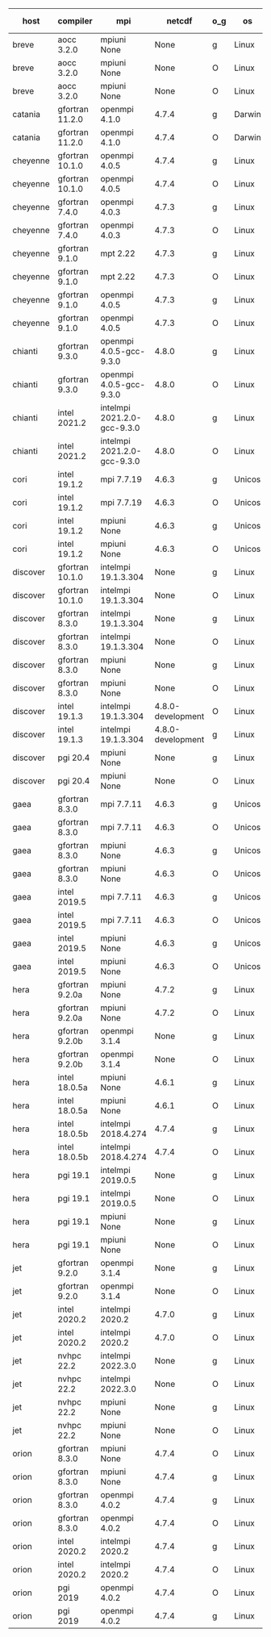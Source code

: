 

| host     | compiler                              | mpi                      | netcdf        | o_g        | os       | build       | u_pass          | u_fail          | s_pass            | s_fail            | e_pass             | e_fail             | nuopc_pass       | nuopc_fail       | artifacts link          |
|----------|---------------------------------------|--------------------------|---------------|------------|----------|-------------|-----------------|-----------------|-------------------|-------------------|--------------------|--------------------|------------------|------------------|-------------------------|
| breve | aocc 3.2.0 | mpiuni None  | None  | g | Linux | PASS | None | None | None | None | None | None | None | None | <a href="https://github.com/esmf-org/esmf-test-artifacts/tree/211daff507557fc697610e3e8773d3281c1c48df/develop/aocc/3.2.0/g/mpiuni/None" target="_blank">211daff</a> | 
| breve | aocc 3.2.0 | mpiuni None  | None  | O | Linux | PASS | 12304 | 34 | 6 | 2 | 43 | 0 | None | None | <a href="https://github.com/esmf-org/esmf-test-artifacts/tree/9f779e0aadcd07ab801cd7c860687edd3104c0b0/develop/aocc/3.2.0/O/mpiuni/None" target="_blank">9f779e0</a> | 
| breve | aocc 3.2.0 | mpiuni None  | None  | O | Linux | PASS | 12304 | 34 | 6 | 2 | 43 | 0 | None | None | <a href="https://github.com/esmf-org/esmf-test-artifacts/tree/b9bdd6122b99273a14eeb86b4972fc29b6701eff/develop/aocc/3.2.0/O/mpiuni/None" target="_blank">b9bdd61</a> | 
| catania | gfortran 11.2.0 | openmpi 4.1.0  | 4.7.4  | g | Darwin | PASS | 13908 | 9 | 49 | 0 | 80 | 0 | 52 | 0 | <a href="https://github.com/esmf-org/esmf-test-artifacts/tree/4c03be4ff49f70fa03fa41cdc80b7119bd39af8d/develop/gfortran/11.2.0/g/openmpi/4.1.0" target="_blank">4c03be4</a> | 
| catania | gfortran 11.2.0 | openmpi 4.1.0  | 4.7.4  | O | Darwin | PASS | 13908 | 9 | 49 | 0 | 80 | 0 | 52 | 0 | <a href="https://github.com/esmf-org/esmf-test-artifacts/tree/5d3942177cce3a3833abf3a662a17eb79a1ad605/develop/gfortran/11.2.0/O/openmpi/4.1.0" target="_blank">5d39421</a> | 
| cheyenne | gfortran 10.1.0 | openmpi 4.0.5  | 4.7.4  | g | Linux | PASS | None | None | None | None | None | None | None | None | <a href="https://github.com/esmf-org/esmf-test-artifacts/tree/db845a5e020a71c1b0a4f831a8c631d4fba51ef2/develop/gfortran/10.1.0/g/openmpi/4.0.5" target="_blank">db845a5</a> | 
| cheyenne | gfortran 10.1.0 | openmpi 4.0.5  | 4.7.4  | O | Linux | PASS | None | None | None | None | None | None | None | None | <a href="https://github.com/esmf-org/esmf-test-artifacts/tree/a9cdfe08309f235e0655c94db32bf13a8737da76/develop/gfortran/10.1.0/O/openmpi/4.0.5" target="_blank">a9cdfe0</a> | 
| cheyenne | gfortran 7.4.0 | openmpi 4.0.3  | 4.7.3  | g | Linux | PASS | 13917 | 0 | 49 | 0 | 80 | 0 | 52 | 0 | <a href="https://github.com/esmf-org/esmf-test-artifacts/tree/579f3a112bba4de8e61cd4360c0f3d170eaea0f7/develop/gfortran/7.4.0/g/openmpi/4.0.3" target="_blank">579f3a1</a> | 
| cheyenne | gfortran 7.4.0 | openmpi 4.0.3  | 4.7.3  | O | Linux | PASS | 13917 | 0 | 49 | 0 | 80 | 0 | 52 | 0 | <a href="https://github.com/esmf-org/esmf-test-artifacts/tree/dc00fd03b7bfb0c2da98a4ea49a5319ace7b22d9/develop/gfortran/7.4.0/O/openmpi/4.0.3" target="_blank">dc00fd0</a> | 
| cheyenne | gfortran 9.1.0 | mpt 2.22  | 4.7.3  | g | Linux | PASS | 13917 | 0 | 49 | 0 | 80 | 0 | 52 | 0 | <a href="https://github.com/esmf-org/esmf-test-artifacts/tree/372e13f90d95f6de103cc439a06268932ffb9ec1/develop/gfortran/9.1.0/g/mpt/2.22" target="_blank">372e13f</a> | 
| cheyenne | gfortran 9.1.0 | mpt 2.22  | 4.7.3  | O | Linux | PASS | 13917 | 0 | 49 | 0 | 80 | 0 | 52 | 0 | <a href="https://github.com/esmf-org/esmf-test-artifacts/tree/06dc715ce5385b68806e3aa6960900e37e6cd0f8/develop/gfortran/9.1.0/O/mpt/2.22" target="_blank">06dc715</a> | 
| cheyenne | gfortran 9.1.0 | openmpi 4.0.5  | 4.7.3  | g | Linux | PASS | 13917 | 0 | 49 | 0 | 80 | 0 | 52 | 0 | <a href="https://github.com/esmf-org/esmf-test-artifacts/tree/3e16f5f48a5a6374cb6b8486faa84ed0690d450d/develop/gfortran/9.1.0/g/openmpi/4.0.5" target="_blank">3e16f5f</a> | 
| cheyenne | gfortran 9.1.0 | openmpi 4.0.5  | 4.7.3  | O | Linux | PASS | 13917 | 0 | 49 | 0 | 80 | 0 | 52 | 0 | <a href="https://github.com/esmf-org/esmf-test-artifacts/tree/595c95fd6a8b6ca392ac53b66cb2a2ec02a150f6/develop/gfortran/9.1.0/O/openmpi/4.0.5" target="_blank">595c95f</a> | 
| chianti | gfortran 9.3.0 | openmpi 4.0.5-gcc-9.3.0  | 4.8.0  | g | Linux | PASS | 13917 | 0 | 49 | 0 | 80 | 0 | 52 | 0 | <a href="https://github.com/esmf-org/esmf-test-artifacts/tree/d0caee937389d6031e317713ecd8d8917e1a718c/develop/gfortran/9.3.0/g/openmpi/4.0.5-gcc-9.3.0" target="_blank">d0caee9</a> | 
| chianti | gfortran 9.3.0 | openmpi 4.0.5-gcc-9.3.0  | 4.8.0  | O | Linux | PASS | 13917 | 0 | 49 | 0 | 80 | 0 | 52 | 0 | <a href="https://github.com/esmf-org/esmf-test-artifacts/tree/072596ffbb142a402b90dedf7010a6aeedf0aaef/develop/gfortran/9.3.0/O/openmpi/4.0.5-gcc-9.3.0" target="_blank">072596f</a> | 
| chianti | intel 2021.2 | intelmpi 2021.2.0-gcc-9.3.0  | 4.8.0  | g | Linux | PASS | 13917 | 0 | 49 | 0 | 80 | 0 | 52 | 0 | <a href="https://github.com/esmf-org/esmf-test-artifacts/tree/3b6da010b61f313c98c7813dfdf1094643637a15/develop/intel/2021.2/g/intelmpi/2021.2.0-gcc-9.3.0" target="_blank">3b6da01</a> | 
| chianti | intel 2021.2 | intelmpi 2021.2.0-gcc-9.3.0  | 4.8.0  | O | Linux | PASS | 13917 | 0 | 49 | 0 | 80 | 0 | 52 | 0 | <a href="https://github.com/esmf-org/esmf-test-artifacts/tree/ae3a6f7dd857344bddd6ebdcc53ccfffdfc157a4/develop/intel/2021.2/O/intelmpi/2021.2.0-gcc-9.3.0" target="_blank">ae3a6f7</a> | 
| cori | intel 19.1.2 | mpi 7.7.19  | 4.6.3  | g | Unicos | PASS | None | None | None | None | None | None | None | None | <a href="https://github.com/esmf-org/esmf-test-artifacts/tree/a7b261760bb35ca6245075054e29708fb9553830/develop/intel/19.1.2/g/mpi/7.7.19" target="_blank">a7b2617</a> | 
| cori | intel 19.1.2 | mpi 7.7.19  | 4.6.3  | O | Unicos | PASS | None | None | None | None | None | None | None | None | <a href="https://github.com/esmf-org/esmf-test-artifacts/tree/3f11a4b961914d677b8a2942ce680ef3ae411f77/develop/intel/19.1.2/O/mpi/7.7.19" target="_blank">3f11a4b</a> | 
| cori | intel 19.1.2 | mpiuni None  | 4.6.3  | g | Unicos | PASS | 12338 | 0 | 8 | 0 | 43 | 0 | None | None | <a href="https://github.com/esmf-org/esmf-test-artifacts/tree/d7a505d424bc19e0bd99bd5d7b1a41d9afe3266b/develop/intel/19.1.2/g/mpiuni/None" target="_blank">d7a505d</a> | 
| cori | intel 19.1.2 | mpiuni None  | 4.6.3  | O | Unicos | PASS | 12338 | 0 | 8 | 0 | 43 | 0 | None | None | <a href="https://github.com/esmf-org/esmf-test-artifacts/tree/36d7b065c54457ad6f4ebd42ca289e63e61d0152/develop/intel/19.1.2/O/mpiuni/None" target="_blank">36d7b06</a> | 
| discover | gfortran 10.1.0 | intelmpi 19.1.3.304  | None  | g | Linux | PASS | 13902 | 15 | 49 | 0 | 80 | 0 | 52 | 0 | <a href="https://github.com/esmf-org/esmf-test-artifacts/tree/b5ec23704b58056c4a61f5697ed1df9b9fc0949e/develop/gfortran/10.1.0/g/intelmpi/19.1.3.304" target="_blank">b5ec237</a> | 
| discover | gfortran 10.1.0 | intelmpi 19.1.3.304  | None  | O | Linux | PASS | 13902 | 15 | 49 | 0 | 80 | 0 | 52 | 0 | <a href="https://github.com/esmf-org/esmf-test-artifacts/tree/2ccde516248d7ef818f51717a400464509686753/develop/gfortran/10.1.0/O/intelmpi/19.1.3.304" target="_blank">2ccde51</a> | 
| discover | gfortran 8.3.0 | intelmpi 19.1.3.304  | None  | g | Linux | PASS | 13902 | 15 | 49 | 0 | 80 | 0 | 52 | 0 | <a href="https://github.com/esmf-org/esmf-test-artifacts/tree/9b8f1308a3415d696f3d708071fa0ee57ca95a54/develop/gfortran/8.3.0/g/intelmpi/19.1.3.304" target="_blank">9b8f130</a> | 
| discover | gfortran 8.3.0 | intelmpi 19.1.3.304  | None  | O | Linux | PASS | 13902 | 15 | 49 | 0 | 80 | 0 | 52 | 0 | <a href="https://github.com/esmf-org/esmf-test-artifacts/tree/7579cff4235713d87022f0a60c6c428e49f4d1e4/develop/gfortran/8.3.0/O/intelmpi/19.1.3.304" target="_blank">7579cff</a> | 
| discover | gfortran 8.3.0 | mpiuni None  | None  | g | Linux | PASS | 12338 | 0 | 8 | 0 | 43 | 0 | None | None | <a href="https://github.com/esmf-org/esmf-test-artifacts/tree/f039414ab93f4c98cb1735dc98a4510a379d65f4/develop/gfortran/8.3.0/g/mpiuni/None" target="_blank">f039414</a> | 
| discover | gfortran 8.3.0 | mpiuni None  | None  | O | Linux | PASS | 12338 | 0 | 8 | 0 | 43 | 0 | None | None | <a href="https://github.com/esmf-org/esmf-test-artifacts/tree/09b11b0aa01dd4d3730ec82712bf9d45183e132a/develop/gfortran/8.3.0/O/mpiuni/None" target="_blank">09b11b0</a> | 
| discover | intel 19.1.3 | intelmpi 19.1.3.304  | 4.8.0-development  | O | Linux | PASS | 13917 | 0 | 49 | 0 | 80 | 0 | 52 | 0 | <a href="https://github.com/esmf-org/esmf-test-artifacts/tree/0c40eddfae7de12b77dc89e4f889150abee347d2/develop/intel/19.1.3/O/intelmpi/19.1.3.304" target="_blank">0c40edd</a> | 
| discover | intel 19.1.3 | intelmpi 19.1.3.304  | 4.8.0-development  | g | Linux | PASS | 13917 | 0 | 49 | 0 | 80 | 0 | 52 | 0 | <a href="https://github.com/esmf-org/esmf-test-artifacts/tree/7b799e0f21aa8b5422eecaea1b8ee3275c4bc513/develop/intel/19.1.3/g/intelmpi/19.1.3.304" target="_blank">7b799e0</a> | 
| discover | pgi 20.4 | mpiuni None  | None  | g | Linux | PASS | 11713 | 625 | None | None | None | None | None | None | <a href="https://github.com/esmf-org/esmf-test-artifacts/tree/0093b5a37878c2370102b45cc022ee7722e67b20/develop/pgi/20.4/g/mpiuni/None" target="_blank">0093b5a</a> | 
| discover | pgi 20.4 | mpiuni None  | None  | O | Linux | PASS | 11713 | 625 | None | None | None | None | None | None | <a href="https://github.com/esmf-org/esmf-test-artifacts/tree/bb7335b168b9987940de2783921d36988fe4a071/develop/pgi/20.4/O/mpiuni/None" target="_blank">bb7335b</a> | 
| gaea | gfortran 8.3.0 | mpi 7.7.11  | 4.6.3  | g | Unicos | PASS | 13916 | 1 | 49 | 0 | 80 | 0 | 47 | 5 | <a href="https://github.com/esmf-org/esmf-test-artifacts/tree/ba01828270550aa94b06e4c957e6373b0e2b05db/develop/gfortran/8.3.0/g/mpi/7.7.11" target="_blank">ba01828</a> | 
| gaea | gfortran 8.3.0 | mpi 7.7.11  | 4.6.3  | O | Unicos | PASS | 13916 | 1 | 49 | 0 | 80 | 0 | 47 | 5 | <a href="https://github.com/esmf-org/esmf-test-artifacts/tree/d608eabb551a4c963ad489614bc289ad20c2c71a/develop/gfortran/8.3.0/O/mpi/7.7.11" target="_blank">d608eab</a> | 
| gaea | gfortran 8.3.0 | mpiuni None  | 4.6.3  | g | Unicos | PASS | 12338 | 0 | 8 | 0 | 43 | 0 | None | None | <a href="https://github.com/esmf-org/esmf-test-artifacts/tree/2ccc197e46543440bce72df9f8839d92e45a3f17/develop/gfortran/8.3.0/g/mpiuni/None" target="_blank">2ccc197</a> | 
| gaea | gfortran 8.3.0 | mpiuni None  | 4.6.3  | O | Unicos | PASS | 12338 | 0 | 8 | 0 | 43 | 0 | None | None | <a href="https://github.com/esmf-org/esmf-test-artifacts/tree/97ff0d05656a7fcffc00c23d739f1a62d1e4957d/develop/gfortran/8.3.0/O/mpiuni/None" target="_blank">97ff0d0</a> | 
| gaea | intel 2019.5 | mpi 7.7.11  | 4.6.3  | g | Unicos | PASS | 13902 | 15 | 49 | 0 | 80 | 0 | 47 | 5 | <a href="https://github.com/esmf-org/esmf-test-artifacts/tree/494e46b2512af316caddc349ae26f74fbba4baa9/develop/intel/2019.5/g/mpi/7.7.11" target="_blank">494e46b</a> | 
| gaea | intel 2019.5 | mpi 7.7.11  | 4.6.3  | O | Unicos | PASS | 13902 | 15 | 49 | 0 | 80 | 0 | 47 | 5 | <a href="https://github.com/esmf-org/esmf-test-artifacts/tree/e9821c563fa9be8d348f003864e9afa85b0552e5/develop/intel/2019.5/O/mpi/7.7.11" target="_blank">e9821c5</a> | 
| gaea | intel 2019.5 | mpiuni None  | 4.6.3  | g | Unicos | PASS | 12323 | 15 | 8 | 0 | 43 | 0 | None | None | <a href="https://github.com/esmf-org/esmf-test-artifacts/tree/9e1a9520e563aed441910272bdcea5b51802fbf8/develop/intel/2019.5/g/mpiuni/None" target="_blank">9e1a952</a> | 
| gaea | intel 2019.5 | mpiuni None  | 4.6.3  | O | Unicos | PASS | 12323 | 15 | 8 | 0 | 43 | 0 | None | None | <a href="https://github.com/esmf-org/esmf-test-artifacts/tree/18d2404a94d39aaca1bf300f5692450571c52b64/develop/intel/2019.5/O/mpiuni/None" target="_blank">18d2404</a> | 
| hera | gfortran 9.2.0a | mpiuni None  | 4.7.2  | g | Linux | PASS | 12338 | 0 | 8 | 0 | 43 | 0 | None | None | <a href="https://github.com/esmf-org/esmf-test-artifacts/tree/d661891f47501da125f51beaf5e9cbd1fe77d9d8/develop/gfortran/9.2.0a/g/mpiuni/None" target="_blank">d661891</a> | 
| hera | gfortran 9.2.0a | mpiuni None  | 4.7.2  | O | Linux | PASS | 12338 | 0 | 8 | 0 | 43 | 0 | None | None | <a href="https://github.com/esmf-org/esmf-test-artifacts/tree/d58295fff0f40dde4acda637a22070f2ed0b474b/develop/gfortran/9.2.0a/O/mpiuni/None" target="_blank">d58295f</a> | 
| hera | gfortran 9.2.0b | openmpi 3.1.4  | None  | g | Linux | PASS | 13917 | 0 | 49 | 0 | 80 | 0 | 52 | 0 | <a href="https://github.com/esmf-org/esmf-test-artifacts/tree/5131f8064a0d737b1171df0d9d91597f21990af9/develop/gfortran/9.2.0b/g/openmpi/3.1.4" target="_blank">5131f80</a> | 
| hera | gfortran 9.2.0b | openmpi 3.1.4  | None  | O | Linux | PASS | 13917 | 0 | 49 | 0 | 80 | 0 | 52 | 0 | <a href="https://github.com/esmf-org/esmf-test-artifacts/tree/26d0e4ec718a4b4432187eb1bb63dda7f6052eb7/develop/gfortran/9.2.0b/O/openmpi/3.1.4" target="_blank">26d0e4e</a> | 
| hera | intel 18.0.5a | mpiuni None  | 4.6.1  | g | Linux | PASS | 12338 | 0 | 8 | 0 | 43 | 0 | None | None | <a href="https://github.com/esmf-org/esmf-test-artifacts/tree/dd09ee3817945f26d1ce67a3912ad56185931081/develop/intel/18.0.5a/g/mpiuni/None" target="_blank">dd09ee3</a> | 
| hera | intel 18.0.5a | mpiuni None  | 4.6.1  | O | Linux | PASS | 12338 | 0 | 8 | 0 | 43 | 0 | None | None | <a href="https://github.com/esmf-org/esmf-test-artifacts/tree/d0c1ef68a9fe7b256c29aca60b60d6e78c878778/develop/intel/18.0.5a/O/mpiuni/None" target="_blank">d0c1ef6</a> | 
| hera | intel 18.0.5b | intelmpi 2018.4.274  | 4.7.4  | g | Linux | PASS | 13917 | 0 | 49 | 0 | 80 | 0 | 52 | 0 | <a href="https://github.com/esmf-org/esmf-test-artifacts/tree/3645a659831b5f4d423906e13a6ec33dc74e800e/develop/intel/18.0.5b/g/intelmpi/2018.4.274" target="_blank">3645a65</a> | 
| hera | intel 18.0.5b | intelmpi 2018.4.274  | 4.7.4  | O | Linux | PASS | 13917 | 0 | 49 | 0 | 80 | 0 | 52 | 0 | <a href="https://github.com/esmf-org/esmf-test-artifacts/tree/66272b51cda5cff3345b80f07b1b2d4cb14f4f7d/develop/intel/18.0.5b/O/intelmpi/2018.4.274" target="_blank">66272b5</a> | 
| hera | pgi 19.1 | intelmpi 2019.0.5  | None  | g | Linux | PASS | 13040 | 877 | None | None | None | None | None | None | <a href="https://github.com/esmf-org/esmf-test-artifacts/tree/86663c474cc428aabc6aef14208834f51414fe09/develop/pgi/19.1/g/intelmpi/2019.0.5" target="_blank">86663c4</a> | 
| hera | pgi 19.1 | intelmpi 2019.0.5  | None  | O | Linux | PASS | 13088 | 829 | None | None | None | None | None | None | <a href="https://github.com/esmf-org/esmf-test-artifacts/tree/89b1d96355dec14a1969338685b7fe27086bd696/develop/pgi/19.1/O/intelmpi/2019.0.5" target="_blank">89b1d96</a> | 
| hera | pgi 19.1 | mpiuni None  | None  | g | Linux | PASS | 11713 | 625 | 4 | 4 | 40 | 3 | None | None | <a href="https://github.com/esmf-org/esmf-test-artifacts/tree/54c4d871ebeb35de20fb241ae44a75132df24717/develop/pgi/19.1/g/mpiuni/None" target="_blank">54c4d87</a> | 
| hera | pgi 19.1 | mpiuni None  | None  | O | Linux | PASS | 11713 | 625 | 6 | 2 | 40 | 3 | None | None | <a href="https://github.com/esmf-org/esmf-test-artifacts/tree/88673f3a9754c5653b53c11ebf251e6ea1c66651/develop/pgi/19.1/O/mpiuni/None" target="_blank">88673f3</a> | 
| jet | gfortran 9.2.0 | openmpi 3.1.4  | None  | g | Linux | PASS | 13917 | 0 | 49 | 0 | 80 | 0 | 52 | 0 | <a href="https://github.com/esmf-org/esmf-test-artifacts/tree/b37c79aa038f079d583c0cdf25ff772c07f3d028/develop/gfortran/9.2.0/g/openmpi/3.1.4" target="_blank">b37c79a</a> | 
| jet | gfortran 9.2.0 | openmpi 3.1.4  | None  | O | Linux | PASS | 13917 | 0 | 49 | 0 | 80 | 0 | 52 | 0 | <a href="https://github.com/esmf-org/esmf-test-artifacts/tree/b830b8478a0a8f6a442748ea8b4bfe21d18550ce/develop/gfortran/9.2.0/O/openmpi/3.1.4" target="_blank">b830b84</a> | 
| jet | intel 2020.2 | intelmpi 2020.2  | 4.7.0  | g | Linux | PASS | None | None | None | None | None | None | None | None | <a href="https://github.com/esmf-org/esmf-test-artifacts/tree/32f53be1f40cb669c494ca4a8d3c3488d12b7122/develop/intel/2020.2/g/intelmpi/2020.2" target="_blank">32f53be</a> | 
| jet | intel 2020.2 | intelmpi 2020.2  | 4.7.0  | O | Linux | PASS | 13917 | 0 | 49 | 0 | 80 | 0 | 52 | 0 | <a href="https://github.com/esmf-org/esmf-test-artifacts/tree/58e89a0b3ded62a2df7468a8ebc9d13fd9bff518/develop/intel/2020.2/O/intelmpi/2020.2" target="_blank">58e89a0</a> | 
| jet | nvhpc 22.2 | intelmpi 2022.3.0  | None  | g | Linux | FAIL | None | None | None | None | None | None | None | None | <a href="https://github.com/esmf-org/esmf-test-artifacts/tree/790b1963100b6f699fe785c955839233c6371003/develop/nvhpc/22.2/g/intelmpi/2022.3.0" target="_blank">790b196</a> | 
| jet | nvhpc 22.2 | intelmpi 2022.3.0  | None  | O | Linux | FAIL | None | None | None | None | None | None | None | None | <a href="https://github.com/esmf-org/esmf-test-artifacts/tree/23ad3cce2edea099a33191158d556364fe50058b/develop/nvhpc/22.2/O/intelmpi/2022.3.0" target="_blank">23ad3cc</a> | 
| jet | nvhpc 22.2 | mpiuni None  | None  | g | Linux | PASS | 11713 | 625 | 4 | 4 | 40 | 3 | None | None | <a href="https://github.com/esmf-org/esmf-test-artifacts/tree/667ac47c30809b9b5a077d39fbfb022bcec6236c/develop/nvhpc/22.2/g/mpiuni/None" target="_blank">667ac47</a> | 
| jet | nvhpc 22.2 | mpiuni None  | None  | O | Linux | PASS | 12336 | 2 | 8 | 0 | 43 | 0 | None | None | <a href="https://github.com/esmf-org/esmf-test-artifacts/tree/530e16cd81ca86eb61e30e09d9455568ec7d8d12/develop/nvhpc/22.2/O/mpiuni/None" target="_blank">530e16c</a> | 
| orion | gfortran 8.3.0 | mpiuni None  | 4.7.4  | O | Linux | PASS | 12338 | 0 | 8 | 0 | 43 | 0 | None | None | <a href="https://github.com/esmf-org/esmf-test-artifacts/tree/ea04aee6783365208e0e9f9559735e21647e9264/develop/gfortran/8.3.0/O/mpiuni/None" target="_blank">ea04aee</a> | 
| orion | gfortran 8.3.0 | mpiuni None  | 4.7.4  | g | Linux | PASS | 12338 | 0 | 8 | 0 | 43 | 0 | None | None | <a href="https://github.com/esmf-org/esmf-test-artifacts/tree/a217fe3e82be9219ae9e7b7d6447700c34f11cff/develop/gfortran/8.3.0/g/mpiuni/None" target="_blank">a217fe3</a> | 
| orion | gfortran 8.3.0 | openmpi 4.0.2  | 4.7.4  | g | Linux | PASS | 13917 | 0 | 49 | 0 | 80 | 0 | 52 | 0 | <a href="https://github.com/esmf-org/esmf-test-artifacts/tree/c44f60e3aa46d22bc6c563ee60d6dd043a1b1f32/develop/gfortran/8.3.0/g/openmpi/4.0.2" target="_blank">c44f60e</a> | 
| orion | gfortran 8.3.0 | openmpi 4.0.2  | 4.7.4  | O | Linux | PASS | 13917 | 0 | 49 | 0 | 80 | 0 | 52 | 0 | <a href="https://github.com/esmf-org/esmf-test-artifacts/tree/8b562ae0de91371034752fc1db0eee8722d01c71/develop/gfortran/8.3.0/O/openmpi/4.0.2" target="_blank">8b562ae</a> | 
| orion | intel 2020.2 | intelmpi 2020.2  | 4.7.4  | g | Linux | PASS | 13917 | 0 | 49 | 0 | 80 | 0 | 52 | 0 | <a href="https://github.com/esmf-org/esmf-test-artifacts/tree/8cca6cd2d9f5718fe4cf3be2f58e5908f0469443/develop/intel/2020.2/g/intelmpi/2020.2" target="_blank">8cca6cd</a> | 
| orion | intel 2020.2 | intelmpi 2020.2  | 4.7.4  | O | Linux | PASS | 13917 | 0 | 49 | 0 | 80 | 0 | 52 | 0 | <a href="https://github.com/esmf-org/esmf-test-artifacts/tree/738028fae2436c4a279bdeb142a842f32ac8ad0b/develop/intel/2020.2/O/intelmpi/2020.2" target="_blank">738028f</a> | 
| orion | pgi 2019 | openmpi 4.0.2  | 4.7.4  | O | Linux | PASS | None | None | None | None | None | None | None | None | <a href="https://github.com/esmf-org/esmf-test-artifacts/tree/7bd24d58292db63764929e9c7973759294aa7e5f/develop/pgi/2019/O/openmpi/4.0.2" target="_blank">7bd24d5</a> | 
| orion | pgi 2019 | openmpi 4.0.2  | 4.7.4  | g | Linux | PASS | None | None | None | None | None | None | None | None | <a href="https://github.com/esmf-org/esmf-test-artifacts/tree/7cf0e42cd86c3baae2327e8a9f1ab38e8859de56/develop/pgi/2019/g/openmpi/4.0.2" target="_blank">7cf0e42</a> | 
